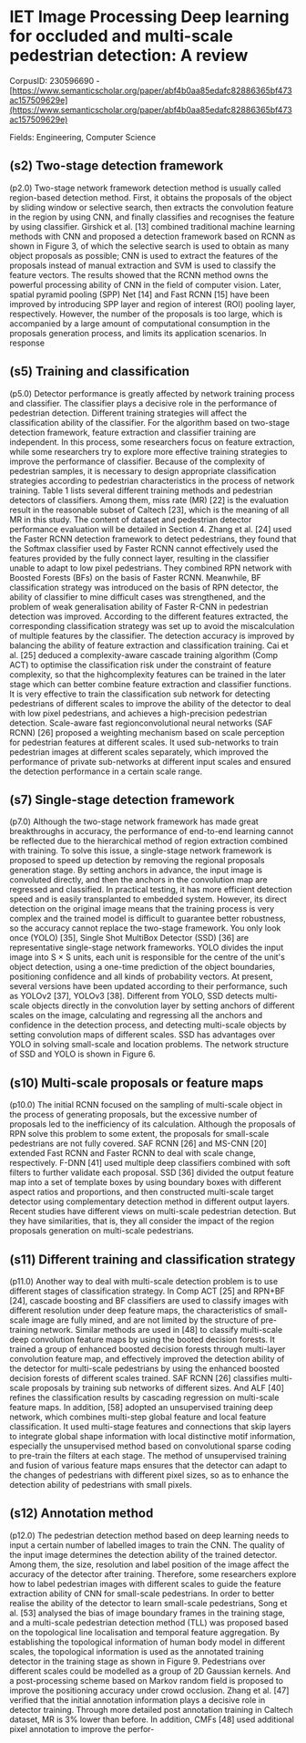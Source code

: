 # IET Image Processing Deep learning for occluded and multi-scale pedestrian detection: A review

CorpusID: 230596690 - [https://www.semanticscholar.org/paper/abf4b0aa85edafc82886365bf473ac157509629e](https://www.semanticscholar.org/paper/abf4b0aa85edafc82886365bf473ac157509629e)

Fields: Engineering, Computer Science

## (s2) Two-stage detection framework
(p2.0) Two-stage network framework detection method is usually called region-based detection method. First, it obtains the proposals of the object by sliding window or selective search, then extracts the convolution feature in the region by using CNN, and finally classifies and recognises the feature by using classifier. Girshick et al. [13] combined traditional machine learning methods with CNN and proposed a detection framework based on RCNN as shown in Figure 3, of which the selective search is used to obtain as many object proposals as possible; CNN is used to extract the features of the proposals instead of manual extraction and SVM is used to classify the feature vectors. The results showed that the RCNN method owns the powerful processing ability of CNN in the field of computer vision. Later, spatial pyramid pooling (SPP) Net [14] and Fast RCNN [15] have been improved by introducing SPP layer and region of interest (ROI) pooling layer, respectively. However, the number of the proposals is too large, which is accompanied by a large amount of computational consumption in the proposals generation process, and limits its application scenarios. In response
## (s5) Training and classification
(p5.0) Detector performance is greatly affected by network training process and classifier. The classifier plays a decisive role in the performance of pedestrian detection. Different training strategies will affect the classification ability of the classifier. For the algorithm based on two-stage detection framework, feature extraction and classifier training are independent. In this process, some researchers focus on feature extraction, while some researchers try to explore more effective training strategies to improve the performance of classifier. Because of the complexity of pedestrian samples, it is necessary to design appropriate classification strategies according to pedestrian characteristics in the process of network training. Table 1 lists several different training methods and pedestrian detectors of classifiers. Among them, miss rate (MR) [22] is the evaluation result in the reasonable subset of Caltech [23], which is the meaning of all MR in this study. The content of dataset and pedestrian detector performance evaluation will be detailed in Section 4. Zhang et al. [24] used the Faster RCNN detection framework to detect pedestrians, they found that the Softmax classifier used by Faster RCNN cannot effectively used the features provided by the fully connect layer, resulting in the classifier unable to adapt to low pixel pedestrians. They combined RPN network with Boosted Forests (BFs) on the basis of Faster RCNN. Meanwhile, BF classification strategy was introduced on the basis of RPN detector, the ability of classifier to mine difficult cases was strengthened, and the problem of weak generalisation ability of Faster R-CNN in pedestrian detection was improved. According to the different features extracted, the corresponding classification strategy was set up to avoid the miscalculation of multiple features by the classifier. The detection accuracy is improved by balancing the ability of feature extraction and classification training. Cai et al. [25] deduced a complexity-aware cascade training algorithm (Comp ACT) to optimise the classification risk under the constraint of feature complexity, so that the highcomplexity features can be trained in the later stage which can better combine feature extraction and classifier functions. It is very effective to train the classification sub network for detecting pedestrians of different scales to improve the ability of the detector to deal with low pixel pedestrians, and achieves a high-precision pedestrian detection. Scale-aware fast regionconvolutional neural networks (SAF RCNN) [26] proposed a weighting mechanism based on scale perception for pedestrian features at different scales. It used sub-networks to train pedestrian images at different scales separately, which improved the performance of private sub-networks at different input scales and ensured the detection performance in a certain scale range.
## (s7) Single-stage detection framework
(p7.0) Although the two-stage network framework has made great breakthroughs in accuracy, the performance of end-to-end learning cannot be reflected due to the hierarchical method of region extraction combined with training. To solve this issue, a single-stage network framework is proposed to speed up detection by removing the regional proposals generation stage. By setting anchors in advance, the input image is convoluted directly, and then the anchors in the convolution map are regressed and classified. In practical testing, it has more efficient detection speed and is easily transplanted to embedded system. However, its direct detection on the original image means that the training process is very complex and the trained model is difficult to guarantee better robustness, so the accuracy cannot replace the two-stage framework. You only look once (YOLO) [35], Single Shot MultiBox Detector (SSD) [36] are representative single-stage network frameworks. YOLO divides the input image into S × S units, each unit is responsible for the centre of the unit's object detection, using a one-time prediction of the object boundaries, positioning confidence and all kinds of probability vectors. At present, several versions have been updated according to their performance, such as YOLOv2 [37], YOLOv3 [38]. Different from YOLO, SSD detects multi-scale objects directly in the convolution layer by setting anchors of different scales on the image, calculating and regressing all the anchors and confidence in the detection process, and detecting multi-scale objects by setting convolution maps of different scales. SSD has advantages over YOLO in solving small-scale and location problems. The network structure of SSD and YOLO is shown in Figure 6.
## (s10) Multi-scale proposals or feature maps
(p10.0) The initial RCNN focused on the sampling of multi-scale object in the process of generating proposals, but the excessive number of proposals led to the inefficiency of its calculation. Although the proposals of RPN solve this problem to some extent, the proposals for small-scale pedestrians are not fully covered. SAF RCNN [26] and MS-CNN [20] extended Fast RCNN and Faster RCNN to deal with scale change, respectively. F-DNN [41] used multiple deep classifiers combined with soft filters to further validate each proposal. SSD [36] divided the output feature map into a set of template boxes by using boundary boxes with different aspect ratios and proportions, and then constructed multi-scale target detector using complementary detection method in different output layers. Recent studies have different views on multi-scale pedestrian detection. But they have similarities, that is, they all consider the impact of the region proposals generation on multi-scale pedestrians.
## (s11) Different training and classification strategy
(p11.0) Another way to deal with multi-scale detection problem is to use different stages of classification strategy. In Comp ACT [25] and RPN+BF [24], cascade boosting and BF classifiers are used to classify images with different resolution under deep feature maps, the characteristics of small-scale image are fully mined, and are not limited by the structure of pre-training network. Similar methods are used in [48] to classify multi-scale deep convolution feature maps by using the booted decision forests. It trained a group of enhanced boosted decision forests through multi-layer convolution feature map, and effectively improved the detection ability of the detector for multi-scale pedestrians by using the enhanced boosted decision forests of different scales trained. SAF RCNN [26] classifies multi-scale proposals by training sub networks of different sizes. And ALF [40] refines the classification results by cascading regression on multi-scale feature maps. In addition, [58] adopted an unsupervised training deep network, which combines multi-step global feature and local feature classification. It used multi-stage features and connections that skip layers to integrate global shape information with local distinctive motif information, especially the unsupervised method based on convolutional sparse coding to pre-train the filters at each stage. The method of unsupervised training and fusion of various feature maps ensures that the detector can adapt to the changes of pedestrians with different pixel sizes, so as to enhance the detection ability of pedestrians with small pixels.
## (s12) Annotation method
(p12.0) The pedestrian detection method based on deep learning needs to input a certain number of labelled images to train the CNN. The quality of the input image determines the detection ability of the trained detector. Among them, the size, resolution and label position of the image affect the accuracy of the detector after training. Therefore, some researchers explore how to label pedestrian images with different scales to guide the feature extraction ability of CNN for small-scale pedestrians. In order to better realise the ability of the detector to learn small-scale pedestrians, Song et al. [53] analysed the bias of image boundary frames in the training stage, and a multi-scale pedestrian detection method (TLL) was proposed based on the topological line localisation and temporal feature aggregation. By establishing the topological information of human body model in different scales, the topological information is used as the annotated training detector in the training stage as shown in Figure 9. Pedestrians over different scales could be modelled as a group of 2D Gaussian kernels. And a post-processing scheme based on Markov random field is proposed to improve the positioning accuracy under crowd occlusion. Zhang et al. [47] verified that the initial annotation information plays a decisive role in detector training. Through more detailed post annotation training in Caltech dataset, MR is 3% lower than before. In addition, CMFs [48] used additional pixel annotation to improve the perfor-
